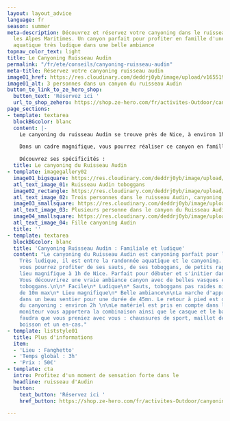 ```yaml
---
layout: layout_advice
language: fr
season: summer
meta-description: Découvrez et réservez votre canyoning dans le ruisseau Audin dans
  les Alpes Maritimes. Un canyon parfait pour profiter en famille d'une randonnée
  aquatique très ludique dans une belle ambiance
topnav_color_text: light
title: Le Canyoning Ruisseau Audin
permalink: "/fr/ete/conseils/canyoning-ruisseau-audin"
meta-title: Réservez votre canyoning ruisseau audin
image01_href: https://res.cloudinary.com/deddrj0yb/image/upload/v1655199369/website/By%20Ze%20Hero%20Activity/IMG_4080.jpg
image01_alt: 3 personnes dans un canyon du ruisseau Audin
button_to_link_to_ze_hero_shop:
  button_text: 'Réservez ici '
  url_to_shop_zehero: https://shop.ze-hero.com/fr/activites-Outdoor/canyoning/17200-special-enfants-ruisseau-audin-activite-ze-hero
page_sections:
- template: textarea
  blockBGcolor: blanc
  content: |-
    Le canyoning du ruisseau Audin se trouve près de Nice, à environ 1h de route. Il est à la frontière Franco-italienne avec un départ coté italien dans le village de Fanghetto. Vous vous trouverez dans la vallée de la Roya. Un paradis pour les descentes de canyoning. Vous évoluerez dans une végétation méditerranéenne et dans une eau limpide pour une descente entre le canyoning et la randonné aquatique.

    Dans un cadre magnifique, vous pourrez réaliser ce canyon en famille, sous un joli soleil et dans une eau claire et limpide pour un moment d'évasion.

    Découvrez ses spécificités :
  title: Le canyoning du Ruisseau Audin
- template: imagegallery02
  image01_bigsquare: https://res.cloudinary.com/deddrj0yb/image/upload/v1655386943/website/By%20Ze%20Hero%20Activity/IMG_4072.jpg
  atl_text_image_01: Ruisseau Audin toboggans
  image02_rectangle: https://res.cloudinary.com/deddrj0yb/image/upload/v1655199369/website/By%20Ze%20Hero%20Activity/IMG_4080.jpg
  atl_text_image_02: Trois personnes dans le ruisseau Audin, canyoning
  image03_smallsquare: https://res.cloudinary.com/deddrj0yb/image/upload/v1643629416/website/Canyoning%2006/IMG_4081_lbj3u9.jpg
  atl_text_image_03: Plusieurs personne dans le canyon du Ruisseau Audin
  image04_smallsquare: https://res.cloudinary.com/deddrj0yb/image/upload/v1655199368/website/By%20Ze%20Hero%20Activity/IMG_4901.jpg
  atl_text_image_04: Fille canyoning Audin
  title: ''
- template: textarea
  blockBGcolor: blanc
  title: 'Canyoning Ruisseau Audin : Familiale et ludique'
  content: "Le canyoning du Ruisseau Audin est canyoning parfait pour les familles.
    Très ludique, il est entre la randonnée aquatique et le canyoning. Facile et complet,
    vous pourrez profiter de ses sauts, de ses toboggans, de petits rappels, d'un
    lieu magnifique à 1h de Nice. Parfait pour débuter et s'initier dans le canyoning.
    Vous découvrirez une vraie ambiance canyon avec de belles vasques et de beaux
    toboggans.\n\n* Facile\n* Ludique\n* Sauts, toboggans pas raides ni hauts\n* Rappels
    de 10m max\n* Lieu magnifique\n* Belle ambiance\n\nLa marche d'approche est simple
    dans un beau sentier pour une durée de 45mn. Le retour à pied est de 10mn.   \nDurée
    du canyoning : environ 2h \n\nLe matériel est pris en compte dans le prix. Le
    moniteur vous apportera la combinaison ainsi que le casque et le baudrier.  \nIl
    faudra que vous preniez avec vous : chaussures de sport, maillot de bain, serviette,
    boisson et un en-cas."
- template: liststyle01
  title: Plus d'informations
  item:
  - 'Lieu : Fanghetto'
  - 'Temps global : 3h'
  - 'Prix : 50€'
- template: cta
  intro: Profitez d'un moment de sensation forte dans le
  headline: ruisseau d'Audin
  button:
    text_button: 'Réservez ici '
    href_button: https://shop.ze-hero.com/fr/activites-Outdoor/canyoning/17200-special-enfants-ruisseau-audin-activite-ze-hero

---
```

